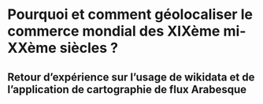 # Pourquoi et comment géolocaliser le commerce mondial des XIXème mi-XXème siècles  ?
## Retour d’expérience sur l’usage de wikidata et de l’application de cartographie de flux Arabesque

